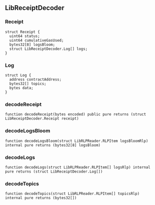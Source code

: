 ## LibReceiptDecoder

### Receipt

```solidity
struct Receipt {
  uint64 status;
  uint64 cumulativeGasUsed;
  bytes32[8] logsBloom;
  struct LibReceiptDecoder.Log[] logs;
}
```

### Log

```solidity
struct Log {
  address contractAddress;
  bytes32[] topics;
  bytes data;
}

```

### decodeReceipt

```solidity
function decodeReceipt(bytes encoded) public pure returns (struct LibReceiptDecoder.Receipt receipt)
```

### decodeLogsBloom

```solidity
function decodeLogsBloom(struct LibRLPReader.RLPItem logsBloomRlp) internal pure returns (bytes32[8] logsBloom)
```

### decodeLogs

```solidity
function decodeLogs(struct LibRLPReader.RLPItem[] logsRlp) internal pure returns (struct LibReceiptDecoder.Log[])
```

### decodeTopics

```solidity
function decodeTopics(struct LibRLPReader.RLPItem[] topicsRlp) internal pure returns (bytes32[])
```
